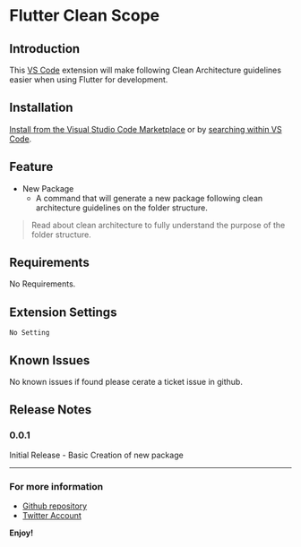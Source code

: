 # Flutter Clean Scope 

## Introduction

This [VS Code](https://code.visualstudio.com/) extension will make following Clean Architecture guidelines easier when using Flutter for development.

## Installation

[Install from the Visual Studio Code Marketplace](https://marketplace.visualstudio.com/items?itemName=NoScopeDevs.flutter-clean-scope) or by [searching within VS Code](https://code.visualstudio.com/docs/editor/extension-gallery#_search-for-an-extension).


## Feature

- New Package
  - A command that will generate a new package following clean architecture guidelines on the folder structure.

> Read about clean architecture to fully understand the purpose of the folder structure.

## Requirements

No Requirements.

## Extension Settings

`No Setting`

## Known Issues

No known issues if found please cerate a ticket issue in github.

## Release Notes

### 0.0.1

Initial Release - Basic Creation of new package

---

### For more information

- [Github repository ](https://github.com/elian-ortega/clean-architecture-vscode)
- [Twitter Account](https://twitter.com/ElianOrtegaNCA)

**Enjoy!**

